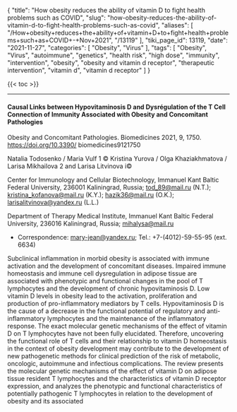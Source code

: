 {
    "title": "How obesity reduces the ability of vitamin D to fight health problems such as COVID",
    "slug": "how-obesity-reduces-the-ability-of-vitamin-d-to-fight-health-problems-such-as-covid",
    "aliases": [
        "/How+obesity+reduces+the+ability+of+vitamin+D+to+fight+health+problems+such+as+COVID+-+Nov+2021",
        "/13119"
    ],
    "tiki_page_id": 13119,
    "date": "2021-11-27",
    "categories": [
        "Obesity",
        "Virus"
    ],
    "tags": [
        "Obesity",
        "Virus",
        "autoimmune",
        "genetics",
        "health risk",
        "high dose",
        "immunity",
        "intervention",
        "obesity",
        "obesity and vitamin d receptor",
        "therapeutic intervention",
        "vitamin d",
        "vitamin d receptor"
    ]
}


{{< toc >}}

---

#### Causal Links between Hypovitaminosis D and Dysrégulation of the T Cell Connection of Immunity Associated with Obesity and Concomitant Pathologies

Obesity and Concomitant Pathologies. Biomedicines 2021, 9, 1750. https://doi.org/10.3390/ biomedicines9121750

Natalia Todosenko / Maria Vulf 1 © Kristina Yurova / Olga Khaziakhmatova / Larisa Mikhailova 2 and Larisa Litvinova i©

Center for Immunology and Cellular Biotechnology, Immanuel Kant Baltic Federal University, 236001 Kaliningrad, Russia; tod_89@mail.ru (N.T.); kristina_kofanova@mail.ru (K.Y.); hazik36@mail.ru (O.K.); larisalitvinova@yandex.ru (L.L.)

Department of Therapy Medical Institute, Immanuel Kant Baltic Federal University, 236016 Kaliningrad, Russia; mihalysa@mail.ru

* Correspondence: mary-jean@yandex.ru; Tel.: +7-(4012)-59-55-95 (ext. 6634)

Subclinical inflammation in morbid obesity is associated with immune activation and the development of concomitant diseases. Impaired immune homeostasis and immune cell dysregulation in adipose tissue are associated with phenotypic and functional changes in the pool of T lymphocytes and the development of chronic hypovitaminosis D. Low vitamin D levels in obesity lead to the activation, proliferation and production of pro-inflammatory mediators by T cells. Hypovitaminosis D is the cause of a decrease in the functional potential of regulatory and anti-inflammatory lymphocytes and the maintenance of the inflammatory response. The exact molecular genetic mechanisms of the effect of vitamin D on T lymphocytes have not been fully elucidated. Therefore, uncovering the functional role of T cells and their relationship to vitamin D homeostasis in the context of obesity development may contribute to the development of new pathogenetic methods for clinical prediction of the risk of metabolic, oncologic, autoimmune and infectious complications. The review presents the molecular genetic mechanisms of the effect of vitamin D on adipose tissue resident T lymphocytes and the characteristics of vitamin D receptor expression, and analyzes the phenotypic and functional characteristics of potentially pathogenic T lymphocytes in relation to the development of obesity and its associated
